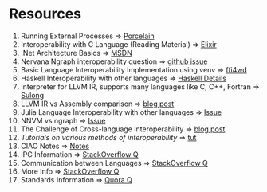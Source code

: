 # Resources



1. Running External Processes => [Porcelain](https://github.com/alco/porcelain)
2. Interoperability with C Language (Reading Material) => [Elixir](https://github.com/elixir-lang/elixir/wiki/Interoperability-with-C)
3. .Net Architecture Basics => [MSDN](https://msdn.microsoft.com/en-us/library/zw4w595w(v=vs.110).aspx)
4. Nervana Ngraph interoperability question => [github issue](https://github.com/NervanaSystems/ngraph/issues/1)
5. Basic Language Interoperability Implementation using venv => [ffi4wd](https://github.com/tristanfisher/ffi4wd)
6. Haskell Interoperability with other languages => [Haskell Details](https://gist.github.com/CMCDragonkai/5339b6a95433acd7d89a)
7. Interpreter for LLVM IR, supports many languages like C, C++, Fortran => [Sulong](https://github.com/graalvm/sulong)
8. LLVM IR vs Assembly comparison => [blog post](https://idea.popcount.org/2013-07-24-ir-is-better-than-assembly/)
9. Julia Language Interoperability with other languages => [Issue](https://github.com/ipython/ipython/issues/3806)
10. NNVM vs ngraph => [Issue](https://github.com/NervanaSystems/ngraph/issues/3)
11. The Challenge of Cross-language Interoperability => [blog post](http://queue.acm.org/detail.cfm?id=2543971)
12. *Tutorials on various methods of interoperability* => [tut](http://www.cs.wustl.edu/~schmidt/tutorials-corba.html)
13. CIAO Notes => [Notes](http://www.cs.wustl.edu/~nanbor/projects/CIAO/)
14. IPC Information => [StackOverflow Q](https://stackoverflow.com/questions/773097/inter-process-communication-between-languages-operating-systems)
15. Communication between Languages => [StackOverflow Q](https://stackoverflow.com/questions/4349338/communication-between-applications-written-in-different-languages)
16. More Info => [StackOverflow Q](https://softwareengineering.stackexchange.com/questions/290349/can-programs-of-different-languages-communicate-information-without-file-io)
17. Standards Information => [Quora Q](https://www.quora.com/Is-there-a-cross-language-Interprocess-Communication-library-or-standard)
